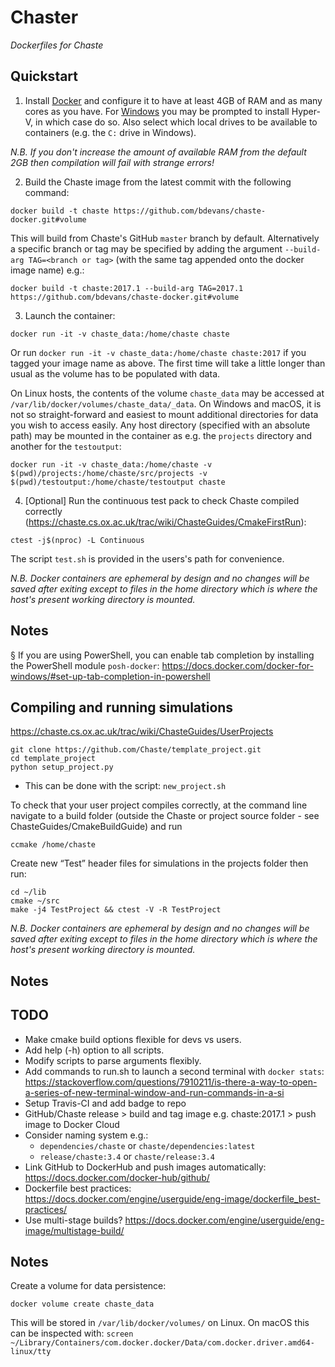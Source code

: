 Chaster
=======

*Dockerfiles for Chaste*

Quickstart
----------


1. Install [Docker](https://www.docker.com) and configure it to have at least 4GB of RAM and as many cores as you have. For [Windows](https://docs.docker.com/docker-for-windows/install/#download-docker-for-windows) you may be prompted to install Hyper-V, in which case do so. Also select which local drives to be available to containers (e.g. the `C:` drive in Windows).

*N.B. If you don't increase the amount of available RAM from the default 2GB then compilation will fail with strange errors!*

2. Build the Chaste image from the latest commit with the following command:
```
docker build -t chaste https://github.com/bdevans/chaste-docker.git#volume
```
This will build from Chaste's GitHub `master` branch by default.
Alternatively a specific branch or tag may be specified by adding the argument `--build-arg TAG=<branch or tag>` (with the same tag appended onto the docker image name) e.g.:
```
docker build -t chaste:2017.1 --build-arg TAG=2017.1 https://github.com/bdevans/chaste-docker.git#volume
```

3. Launch the container:
```
docker run -it -v chaste_data:/home/chaste chaste
```
Or run `docker run -it -v chaste_data:/home/chaste chaste:2017` if you tagged your image name as above.
The first time will take a little longer than usual as the volume has to be populated with data.

On Linux hosts, the contents of the volume `chaste_data` may be accessed at `/var/lib/docker/volumes/chaste_data/_data`. On Windows and macOS, it is not so straight-forward and easiest to mount additional directories for data you wish to access easily.
Any host directory (specified with an absolute path) may be mounted in the container as e.g. the `projects` directory and another for the `testoutput`:
```
docker run -it -v chaste_data:/home/chaste -v $(pwd)/projects:/home/chaste/src/projects -v $(pwd)/testoutput:/home/chaste/testoutput chaste
```

4. [Optional] Run the continuous test pack to check Chaste compiled correctly (https://chaste.cs.ox.ac.uk/trac/wiki/ChasteGuides/CmakeFirstRun):
```
ctest -j$(nproc) -L Continuous
```
The script `test.sh` is provided in the users's path for convenience.

*N.B. Docker containers are ephemeral by design and no changes will be saved after exiting except to files in the home directory which is where the host's present working directory is mounted.*

Notes
-----

§ If you are using PowerShell, you can enable tab completion by installing the PowerShell module `posh-docker`: https://docs.docker.com/docker-for-windows/#set-up-tab-completion-in-powershell



## Compiling and running simulations

https://chaste.cs.ox.ac.uk/trac/wiki/ChasteGuides/UserProjects
```
git clone https://github.com/Chaste/template_project.git
cd template_project
python setup_project.py
```

* This can be done with the script: `new_project.sh`

To check that your user project compiles correctly, at the command line navigate to a build folder (outside the Chaste or project source folder - see ChasteGuides/CmakeBuildGuide) and run

`ccmake /home/chaste`

Create new “Test” header files for simulations in the projects folder then run:
```
cd ~/lib
cmake ~/src
make -j4 TestProject && ctest -V -R TestProject
```

*N.B. Docker containers are ephemeral by design and no changes will be saved after exiting except to files in the home directory which is where the host's present working directory is mounted.*

Notes
-----

TODO
----

* Make cmake build options flexible for devs vs users.
* Add help (-h) option to all scripts.
* Modify scripts to parse arguments flexibly.
* Add commands to run.sh to launch a second terminal with `docker stats`: https://stackoverflow.com/questions/7910211/is-there-a-way-to-open-a-series-of-new-terminal-window-and-run-commands-in-a-si
* Setup Travis-CI and add badge to repo
* GitHub/Chaste release > build and tag image e.g. chaste:2017.1 > push image to Docker Cloud
* Consider naming system e.g.:
  - `dependencies/chaste` or `chaste/dependencies:latest`
  - `release/chaste:3.4` or `chaste/release:3.4`
* Link GitHub to DockerHub and push images automatically: https://docs.docker.com/docker-hub/github/
* Dockerfile best practices: https://docs.docker.com/engine/userguide/eng-image/dockerfile_best-practices/
* Use multi-stage builds? https://docs.docker.com/engine/userguide/eng-image/multistage-build/

Notes
-----

Create a volume for data persistence:
```
docker volume create chaste_data
```
This will be stored in `/var/lib/docker/volumes/` on Linux. On macOS this can be inspected with: `screen ~/Library/Containers/com.docker.docker/Data/com.docker.driver.amd64-linux/tty`
